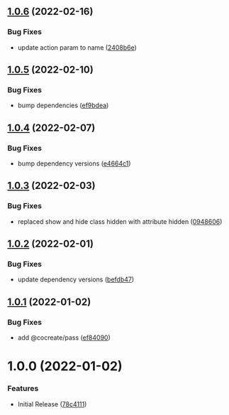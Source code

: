 ## [1.0.6](https://github.com/CoCreate-app/CoCreate-link/compare/v1.0.5...v1.0.6) (2022-02-16)


### Bug Fixes

* update action param to name ([2408b6e](https://github.com/CoCreate-app/CoCreate-link/commit/2408b6efbcf85a335e055dcdbc8f9c4253440c5f))

## [1.0.5](https://github.com/CoCreate-app/CoCreate-link/compare/v1.0.4...v1.0.5) (2022-02-10)


### Bug Fixes

* bump dependencies ([ef9bdea](https://github.com/CoCreate-app/CoCreate-link/commit/ef9bdea3f72d6d2c439753456cbc8f803e7acd24))

## [1.0.4](https://github.com/CoCreate-app/CoCreate-link/compare/v1.0.3...v1.0.4) (2022-02-07)


### Bug Fixes

* bump dependency versions ([e4664c1](https://github.com/CoCreate-app/CoCreate-link/commit/e4664c15aef4765901b30877b3039b78037ba697))

## [1.0.3](https://github.com/CoCreate-app/CoCreate-link/compare/v1.0.2...v1.0.3) (2022-02-03)


### Bug Fixes

* replaced show and hide class hidden with attribute hidden ([0948606](https://github.com/CoCreate-app/CoCreate-link/commit/0948606078ffef29aa29073f802d870909823a39))

## [1.0.2](https://github.com/CoCreate-app/CoCreate-link/compare/v1.0.1...v1.0.2) (2022-02-01)


### Bug Fixes

* update dependency versions ([befdb47](https://github.com/CoCreate-app/CoCreate-link/commit/befdb47abf56af1c7e94fece99e7a8b31d16cc0e))

## [1.0.1](https://github.com/CoCreate-app/CoCreate-link/compare/v1.0.0...v1.0.1) (2022-01-02)


### Bug Fixes

* add @cocreate/pass ([ef84090](https://github.com/CoCreate-app/CoCreate-link/commit/ef840904dee838d11fe555ab586189fd7a20d756))

# 1.0.0 (2022-01-02)


### Features

* Initial Release ([78c4111](https://github.com/CoCreate-app/CoCreate-link/commit/78c4111ced266fd5d58e75c602a0c2c1f5056647))
